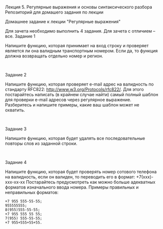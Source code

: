 
Лекция 5. Регулярные выражения и основы синтаксического разбора 
Репозиторий для домашего задания по лекции

Домашнее задание к лекции "Регулярные выражения"

Для зачета необходимо выполнить 4 задания.
Для зачета с отличием – все.
Задание 1

Напишите функцию, которая принимает на вход строку и проверяет является ли она валидным транспортным номером. Если да, то функция должна возвращать отдельно номер и регион.

​

Задание 2

Напишите функцию, которая проверяет e-mail адрес на валидность по стандарту RFC822: http://www.w3.org/Protocols/rfc822/. Для этого постарайтесь написать (в крайнем случае найти) самый полный шаблон для проверки e-mail адресов через регулярное выражение. Разберитесь и напишите примеры, какие ваш шаблон может не охватить.

​

Задание 3

Напишите функцию, которая будет удалять все последовательные повторы слов из заданной строки.

​

Задание 4

Напишите функцию, которая будет проверять номер сотового телефона на валидность, если он валиден, то переводить его в формат:
+7(xxx)-xxx-xx-xx
Постарайтесь предусмотреть как можно больше адекватных форматов изначального ввода номера. Примеры правильных и неправильных форматов:

    +7 955 555-55-55;
    955555555;
    8(955)555-55-55;
    +7 955 555 55 55;
    7(955) 555-55-55;
    +7 955+555+55+55.

